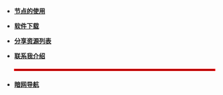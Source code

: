 <!-- docs/_sidebar.md -->
* [**节点的使用**](/)

* [**软件下载**](/tools.md)

* [**分享资源列表**](list.md)

* [**联系我介绍**](guide.md)

<hr style="border: 2px solid red; margin: 20px auto; width: 90%;">


* [**暗网导航**](awdh.md)
